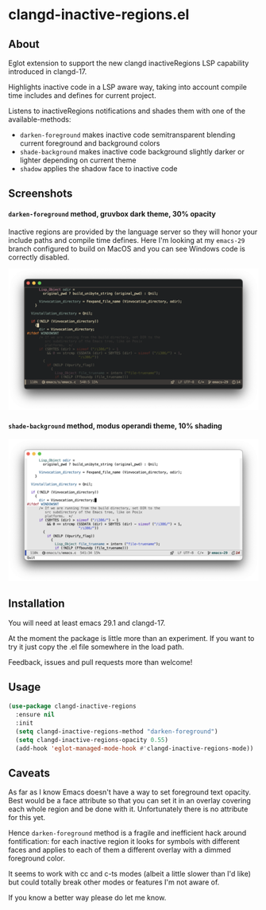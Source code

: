 # clangd-inactive-regions.el

## About

Eglot extension to support the new clangd inactiveRegions LSP
capability introduced in clangd-17.

Highlights inactive code in a LSP aware way, taking into account
compile time includes and defines for current project.

Listens to inactiveRegions notifications and shades them with one of
the available-methods:

* `darken-foreground` makes inactive code semitransparent blending
  current foreground and background colors
* `shade-background` makes inactive code background slightly darker or
  lighter depending on current theme
* `shadow` applies the shadow face to inactive code

## Screenshots

#### `darken-foreground` method, gruvbox dark theme, 30% opacity

Inactive regions are provided by the language server so they will
honor your include paths and compile time defines. Here I'm looking at
my `emacs-29` branch configured to build on MacOS and you can see
Windows code is correctly disabled.

![darken-foreground](./screenshots/darken-foreground-gruvbox-dark.png)

#### `shade-background` method, modus operandi theme, 10% shading

![shade-background](./screenshots/shade-background-modus-operandi.png)

## Installation

You will need at least emacs 29.1 and clangd-17.

At the moment the package is little more than an experiment. If you
want to try it just copy the .el file somewhere in the load path.

Feedback, issues and pull requests more than welcome!

## Usage

```lisp
(use-package clangd-inactive-regions
  :ensure nil
  :init
  (setq clangd-inactive-regions-method "darken-foreground")
  (setq clangd-inactive-regions-opacity 0.55)
  (add-hook 'eglot-managed-mode-hook #'clangd-inactive-regions-mode))
```


## Caveats

As far as I know Emacs doesn't have a way to set foreground text
opacity. Best would be a face attribute so that you can set it in an
overlay covering each whole region and be done with it. Unfortunately
there is no attribute for this yet.

Hence `darken-foreground` method is a fragile and inefficient hack around
fontification: for each inactive region it looks for symbols with
different faces and applies to each of them a different overlay with a
dimmed foreground color.

It seems to work with cc and c-ts modes (albeit a little slower than
I'd like) but could totally break other modes or features I'm not aware of.

If you know a better way please do let me know.
